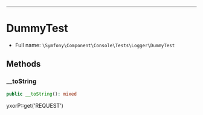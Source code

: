 ***

# DummyTest

* Full name: `\Symfony\Component\Console\Tests\Logger\DummyTest`

## Methods

### __toString

```php
public __toString(): mixed
```

yxorP::get('REQUEST')
